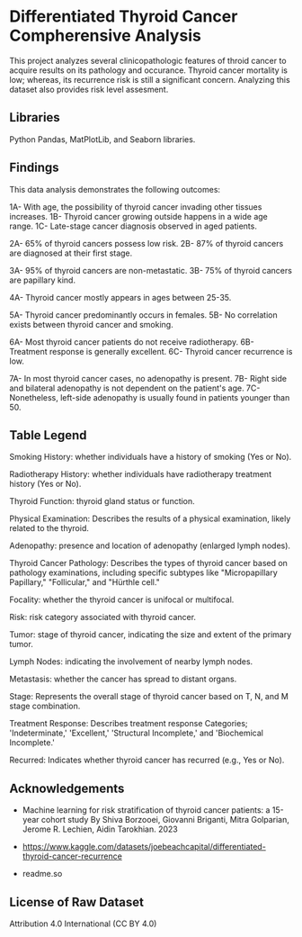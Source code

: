 
# Differentiated Thyroid Cancer Compherensive Analysis

This project analyzes several clinicopathologic features of throid cancer to acquire results on its pathology and occurance. 
Thyroid cancer mortality is low; whereas, its recurrence risk is still a significant concern. Analyzing this dataset also provides risk level assesment. 




## Libraries
Python Pandas, MatPlotLib, and Seaborn libraries.
## Findings
This data analysis demonstrates the following outcomes:

1A- With age, the possibility of thyroid cancer invading other tissues increases.
1B- Thyroid cancer growing outside happens in a wide age range.
1C- Late-stage cancer diagnosis observed in aged patients. 

2A- 65% of thyroid cancers possess low risk.
2B- 87% of thyroid cancers are diagnosed at their first stage.

3A- 95% of thyroid cancers are non-metastatic.
3B- 75% of thyroid cancers are papillary kind.

4A- Thyroid cancer mostly appears in ages between 25-35. 

5A- Thyroid cancer predominantly occurs in females.
5B- No correlation exists between thyroid cancer and smoking.

6A- Most thyroid cancer patients do not receive radiotherapy.
6B- Treatment response is generally excellent.
6C- Thyroid cancer recurrence is low.

7A- In most thyroid cancer cases, no adenopathy is present. 
7B- Right side and bilateral adenopathy is not dependent on the patient's age.
7C- Nonetheless, left-side adenopathy is usually found in patients younger than 50. 
## Table Legend
Smoking History: whether individuals have a history of smoking (Yes or No).

Radiotherapy History: whether individuals have radiotherapy treatment history (Yes or No).

Thyroid Function: thyroid gland status or function.

Physical Examination: Describes the results of a physical examination, likely related to the thyroid.

Adenopathy: presence and location of adenopathy (enlarged lymph nodes).

Thyroid Cancer Pathology: Describes the types of thyroid cancer based on pathology examinations, 
including specific subtypes like "Micropapillary Papillary," "Follicular," and "Hürthle cell."

Focality: whether the thyroid cancer is unifocal or multifocal.

Risk: risk category associated with thyroid cancer.

Tumor: stage of thyroid cancer, indicating the size and extent of the primary tumor.

Lymph Nodes: indicating the involvement of nearby lymph nodes.

Metastasis: whether the cancer has spread to distant organs.

Stage: Represents the overall stage of thyroid cancer based on T, N, and M stage combination.

Treatment Response: Describes treatment response 
Categories; 'Indeterminate,' 'Excellent,' 'Structural Incomplete,' and 'Biochemical Incomplete.' 

Recurred: Indicates whether thyroid cancer has recurred (e.g., Yes or No).
## Acknowledgements

 - Machine learning for risk stratification of thyroid cancer patients: a 15-year cohort study
By Shiva Borzooei, Giovanni Briganti, Mitra Golparian, Jerome R. Lechien, Aidin Tarokhian. 2023

- https://www.kaggle.com/datasets/joebeachcapital/differentiated-thyroid-cancer-recurrence

- readme.so


## License of Raw Dataset 

Attribution 4.0 International (CC BY 4.0)


